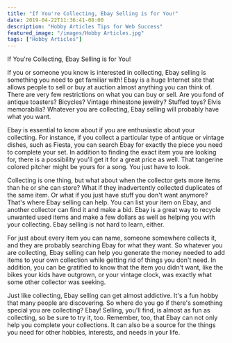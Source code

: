 ```yaml
---
title: "If You're Collecting, Ebay Selling is for You!"
date: 2019-04-22T11:36:41-08:00
description: "Hobby Articles Tips for Web Success"
featured_image: "/images/Hobby Articles.jpg"
tags: ["Hobby Articles"]
---
```


If You're Collecting, Ebay Selling is for You!

If you or someone you know is interested in collecting, Ebay selling is something you need to get familiar with!  Ebay is a huge Internet site that allows people to sell or buy at auction almost anything you can think of.  There are very few restrictions on what you can buy or sell.  Are you fond of antique toasters? Bicycles?  Vintage rhinestone jewelry?  Stuffed toys?  Elvis memorabilia?  Whatever you are collecting, Ebay selling will probably have what you want.

Ebay is essential to know about if you are enthusiastic about your collecting.  For instance, if you collect a particular type of antique or vintage dishes, such as Fiesta, you can search Ebay for exactly the piece you need to complete your set.  In addition to finding the exact item you are looking for, there is a possibility you'll get it for a great price as well.  That tangerine colored pitcher might be yours for a song.  You just have to look.

Collecting is one thing, but what about when the collector gets more items than he or she can store?  What if they inadvertently collected duplicates of the same item.  Or what if you just have stuff you don't want anymore?  That's where Ebay selling can help.  You can list your item on Ebay, and another collector can find it and make a bid.  Ebay is a great way to recycle unwanted used items and make a few dollars as well as helping you with your collecting.  Ebay selling is not hard to learn, either.

For just about every item you can name, someone somewhere collects it, and they are probably searching Ebay for what they want.  So whatever you are collecting, Ebay selling can help you generate the money needed to add items to your own collection while getting rid of things you don't need.  In addition, you can be gratified to know that the item you didn't want, like the bikes your kids have outgrown, or your vintage clock, was exactly what some other collector was seeking.

Just like collecting, Ebay selling can get almost addictive.  It's a fun hobby that many people are discovering.  So where do you go if there's something special you are collecting?  Ebay!  Selling, you'll find, is almost as fun as collecting, so be sure to try it, too.  Remember, too, that Ebay can not only help you complete your collections.  It can also be a source for the things you need for other hobbies, interests, and needs in your life.
